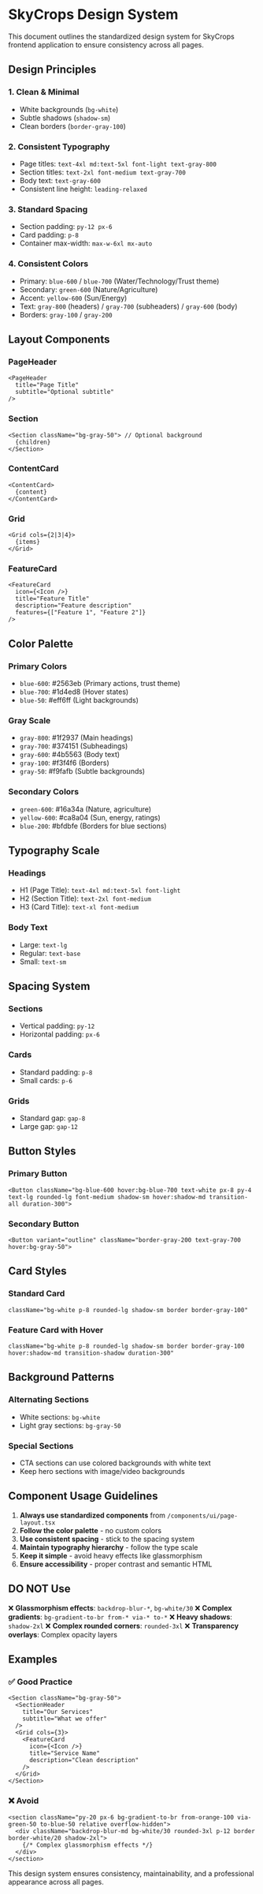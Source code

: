 # SkyCrops Design System

This document outlines the standardized design system for SkyCrops frontend application to ensure consistency across all pages.

## **Design Principles**

### 1. **Clean & Minimal**
- White backgrounds (`bg-white`)
- Subtle shadows (`shadow-sm`)
- Clean borders (`border-gray-100`)

### 2. **Consistent Typography**
- Page titles: `text-4xl md:text-5xl font-light text-gray-800`
- Section titles: `text-2xl font-medium text-gray-700`
- Body text: `text-gray-600`
- Consistent line height: `leading-relaxed`

### 3. **Standard Spacing**
- Section padding: `py-12 px-6`
- Card padding: `p-8`
- Container max-width: `max-w-6xl mx-auto`

### 4. **Consistent Colors**
- Primary: `blue-600` / `blue-700` (Water/Technology/Trust theme)
- Secondary: `green-600` (Nature/Agriculture)
- Accent: `yellow-600` (Sun/Energy)
- Text: `gray-800` (headers) / `gray-700` (subheaders) / `gray-600` (body)
- Borders: `gray-100` / `gray-200`

## **Layout Components**

### **PageHeader**
```tsx
<PageHeader 
  title="Page Title"
  subtitle="Optional subtitle"
/>
```

### **Section**
```tsx
<Section className="bg-gray-50"> // Optional background
  {children}
</Section>
```

### **ContentCard**
```tsx
<ContentCard>
  {content}
</ContentCard>
```

### **Grid**
```tsx
<Grid cols={2|3|4}>
  {items}
</Grid>
```

### **FeatureCard**
```tsx
<FeatureCard
  icon={<Icon />}
  title="Feature Title"
  description="Feature description"
  features={["Feature 1", "Feature 2"]}
/>
```

## **Color Palette**

### **Primary Colors**
- `blue-600`: #2563eb (Primary actions, trust theme)
- `blue-700`: #1d4ed8 (Hover states)
- `blue-50`: #eff6ff (Light backgrounds)

### **Gray Scale**
- `gray-800`: #1f2937 (Main headings)
- `gray-700`: #374151 (Subheadings)
- `gray-600`: #4b5563 (Body text)
- `gray-100`: #f3f4f6 (Borders)
- `gray-50`: #f9fafb (Subtle backgrounds)

### **Secondary Colors**
- `green-600`: #16a34a (Nature, agriculture)
- `yellow-600`: #ca8a04 (Sun, energy, ratings)
- `blue-200`: #bfdbfe (Borders for blue sections)

## **Typography Scale**

### **Headings**
- H1 (Page Title): `text-4xl md:text-5xl font-light`
- H2 (Section Title): `text-2xl font-medium`
- H3 (Card Title): `text-xl font-medium`

### **Body Text**
- Large: `text-lg`
- Regular: `text-base`
- Small: `text-sm`

## **Spacing System**

### **Sections**
- Vertical padding: `py-12`
- Horizontal padding: `px-6`

### **Cards**
- Standard padding: `p-8`
- Small cards: `p-6`

### **Grids**
- Standard gap: `gap-8`
- Large gap: `gap-12`

## **Button Styles**

### **Primary Button**
```tsx
<Button className="bg-blue-600 hover:bg-blue-700 text-white px-8 py-4 text-lg rounded-lg font-medium shadow-sm hover:shadow-md transition-all duration-300">
```

### **Secondary Button**
```tsx
<Button variant="outline" className="border-gray-200 text-gray-700 hover:bg-gray-50">
```

## **Card Styles**

### **Standard Card**
```tsx
className="bg-white p-8 rounded-lg shadow-sm border border-gray-100"
```

### **Feature Card with Hover**
```tsx
className="bg-white p-8 rounded-lg shadow-sm border border-gray-100 hover:shadow-md transition-shadow duration-300"
```

## **Background Patterns**

### **Alternating Sections**
- White sections: `bg-white`
- Light gray sections: `bg-gray-50`

### **Special Sections**
- CTA sections can use colored backgrounds with white text
- Keep hero sections with image/video backgrounds

## **Component Usage Guidelines**

1. **Always use standardized components** from `/components/ui/page-layout.tsx`
2. **Follow the color palette** - no custom colors
3. **Use consistent spacing** - stick to the spacing system
4. **Maintain typography hierarchy** - follow the type scale
5. **Keep it simple** - avoid heavy effects like glassmorphism
6. **Ensure accessibility** - proper contrast and semantic HTML

## **DO NOT Use**

❌ **Glassmorphism effects**: `backdrop-blur-*`, `bg-white/30`
❌ **Complex gradients**: `bg-gradient-to-br from-* via-* to-*`
❌ **Heavy shadows**: `shadow-2xl`
❌ **Complex rounded corners**: `rounded-3xl`
❌ **Transparency overlays**: Complex opacity layers

## **Examples**

### ✅ **Good Practice**
```tsx
<Section className="bg-gray-50">
  <SectionHeader 
    title="Our Services"
    subtitle="What we offer"
  />
  <Grid cols={3}>
    <FeatureCard 
      icon={<Icon />}
      title="Service Name"
      description="Clean description"
    />
  </Grid>
</Section>
```

### ❌ **Avoid**
```tsx
<section className="py-20 px-6 bg-gradient-to-br from-orange-100 via-green-50 to-blue-50 relative overflow-hidden">
  <div className="backdrop-blur-md bg-white/30 rounded-3xl p-12 border border-white/20 shadow-2xl">
    {/* Complex glassmorphism effects */}
  </div>
</section>
```

This design system ensures consistency, maintainability, and a professional appearance across all pages.